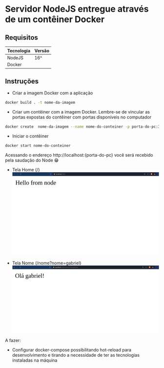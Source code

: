 # Servidor NodeJS entregue através de um contêiner Docker

## Requisitos
|Tecnologia|Versão|
|------|-----|
|NodeJS|16^|
|Docker|

## Instruções
- Criar a imagem Docker com a aplicação
```bash
docker build . -t nome-da-imagem
```
- Criar um contêiner com a imagem Docker. Lembre-se de vincular as portas expostas do contêiner com portas disponíveis no computador
```bash
docker create  nome-da-imagem --name nome-do-conteiner -p porta-do-pc:3000
```
- Iniciar o contêiner
```bash
docker start nome-do-conteiner
```

Acessando o endereço http://localhost:{porta-do-pc} você será recebido pela saudação do Node :grin:
- Tela Home (/)
![Tela Home](./doc/img/print_home.png)

- Tela Nome (/nome?nome=gabriel)
![Tela Nome](./doc/img/print_nome.png)


A fazer:
 - Configurar docker-compose possibilitando hot-reload para desenvolvimento e tirando a necessidade de ter as tecnologias instaladas na máquina
